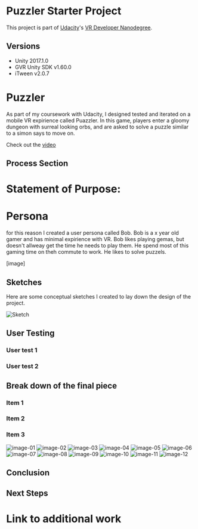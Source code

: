 # Puzzler Starter Project

This project is part of [Udacity](https://www.udacity.com "Udacity - Be in demand")'s [VR Developer Nanodegree](https://www.udacity.com/course/vr-developer-nanodegree--nd017).

## Versions
- Unity 2017.1.0
- GVR Unity SDK v1.60.0
- iTween v2.0.7


# Puzzler

As part of my coursework with Udacity, I designed tested and iterated on a
mobile VR expirience called Puazzler. In this game, players enter a gloomy
dungeon with surreal looking orbs, and are asked to solve a puzzle similar
to a simon says to move on.

Check out the [video](https://youtu.be/pnki555tHZU)

## Process Section

# Statement of Purpose:




# Persona

for this reason I created a user persona called Bob. Bob is a x year old gamer
and has minimal expirience with VR. Bob likes playing gemas, but doesn't
allweay get the time he needs to play them. He spend most of this gaming time
on theh commute to work. He likes to solve puzzels.


[image]







## Sketches

Here are some conceptual sketches I created to lay down the design of the
project.

![Sketch](Media/sketch-01.jpg)

## User Testing

### User test 1

### User test 2

## Break down of the final piece

### Item 1

### Item 2

### Item 3

![image-01](Media/image-01.png)
![image-02](Media/image-02.png)
![image-03](Media/image-03.png)
![image-04](Media/image-04.png)
![image-05](Media/image-05.png)
![image-06](Media/image-06.png)
![image-07](Media/image-07.png)
![image-08](Media/image-08.png)
![image-09](Media/image-09.png)
![image-10](Media/image-10.png)
![image-11](Media/image-11.png)
![image-12](Media/image-12.png)

## Conclusion

## Next Steps

# Link to additional work



